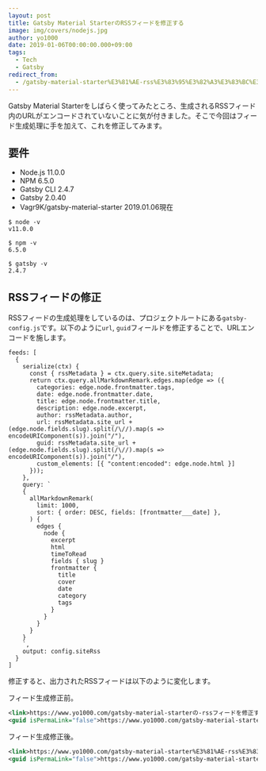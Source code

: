 ```yaml
---
layout: post
title: Gatsby Material StarterのRSSフィードを修正する
image: img/covers/nodejs.jpg
author: yo1000
date: 2019-01-06T00:00:00.000+09:00
tags:
  - Tech
  - Gatsby
redirect_from:
  - /gatsby-material-starter%E3%81%AE-rss%E3%83%95%E3%82%A3%E3%83%BC%E3%83%89%E3%82%92%E4%BF%AE%E6%AD%A3%E3%81%99%E3%82%8B
---
```


Gatsby Material Starterをしばらく使ってみたところ、生成されるRSSフィード内のURLがエンコードされていないことに気が付きました。そこで今回はフィード生成処理に手を加えて、これを修正してみます。

## 要件
- Node.js 11.0.0
- NPM 6.5.0
- Gatsby CLI 2.4.7
- Gatsby 2.0.40
- Vagr9K/gatsby-material-starter 2019.01.06現在

```console
$ node -v
v11.0.0

$ npm -v
6.5.0

$ gatsby -v
2.4.7
```

## RSSフィードの修正
RSSフィードの生成処理をしているのは、プロジェクトルートにある`gatsby-config.js`です。以下のように`url`, `guid`フィールドを修正することで、URLエンコードを施します。

```javascript{11-12}
feeds: [
  {
    serialize(ctx) {
      const { rssMetadata } = ctx.query.site.siteMetadata;
      return ctx.query.allMarkdownRemark.edges.map(edge => ({
        categories: edge.node.frontmatter.tags,
        date: edge.node.frontmatter.date,
        title: edge.node.frontmatter.title,
        description: edge.node.excerpt,
        author: rssMetadata.author,
        url: rssMetadata.site_url + (edge.node.fields.slug).split(/\//).map(s => encodeURIComponent(s)).join("/"),
        guid: rssMetadata.site_url + (edge.node.fields.slug).split(/\//).map(s => encodeURIComponent(s)).join("/"),
        custom_elements: [{ "content:encoded": edge.node.html }]
      }));
    },
    query: `
    {
      allMarkdownRemark(
        limit: 1000,
        sort: { order: DESC, fields: [frontmatter___date] },
      ) {
        edges {
          node {
            excerpt
            html
            timeToRead
            fields { slug }
            frontmatter {
              title
              cover
              date
              category
              tags
            }
          }
        }
      }
    }
    `,
    output: config.siteRss
  }
]
```

修正すると、出力されたRSSフィードは以下のように変化します。

フィード生成修正前。
```xml
<link>https://www.yo1000.com/gatsby-material-starterの-rssフィードを修正する</link>
<guid isPermaLink="false">https://www.yo1000.com/gatsby-material-starterの-rssフィードを修正する</guid>
```

フィード生成修正後。
```xml
<link>https://www.yo1000.com/gatsby-material-starter%E3%81%AE-rss%E3%83%95%E3%82%A3%E3%83%BC%E3%83%89%E3%82%92%E4%BF%AE%E6%AD%A3%E3%81%99%E3%82%8B</link>
<guid isPermaLink="false">https://www.yo1000.com/gatsby-material-starter%E3%81%AE-rss%E3%83%95%E3%82%A3%E3%83%BC%E3%83%89%E3%82%92%E4%BF%AE%E6%AD%A3%E3%81%99%E3%82%8B</guid>
```
